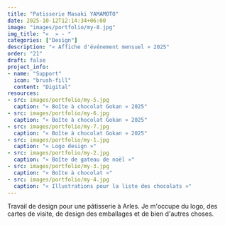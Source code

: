 ```yaml
---
title: "Patisserie Masaki YAMAMOTO"
date: 2025-10-12T12:14:34+06:00
image: "images/portfolio/my-8.jpg"
img_title: "«  » - "
categories: ["Design"]
description: "« Affiche d'événement mensuel » 2025"
order: "21"
draft: false
project_info:
- name: "Support"
  icon: "brush-fill"
  content: "Digital"
resources:
- src: images/portfolio/my-5.jpg
  caption: "« Boîte à chocolat Gokan » 2025"
- src: images/portfolio/my-6.jpg
  caption: "« Boîte à chocolat Gokan » 2025"
- src: images/portfolio/my-7.jpg
  caption: "« Boîte à chocolat Gokan » 2025"
- src: images/portfolio/my-1.jpg
  caption: "« Logo design »"
- src: images/portfolio/my-2.jpg
  caption: "« Boîte de gateau de noël »"
- src: images/portfolio/my-3.jpg
  caption: "« Boîte à chocolat »"
- src: images/portfolio/my-4.jpg
  caption: "« Illustrations pour la liste des chocolats »"
---
```

Travail de design pour une pâtisserie à Arles. Je m'occupe du logo, des cartes de visite, de design des emballages et de bien d'autres choses.
